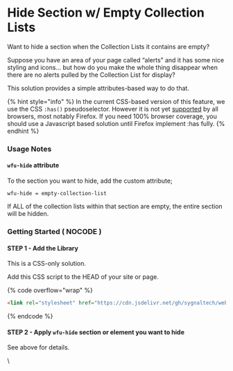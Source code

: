# Hide Section w/ Empty Collection Lists

Want to hide a section when the Collection Lists it contains are empty?

Suppose you have an area of your page called “alerts” and it has some nice styling and icons… but how do you make the whole thing disappear when there are no alerts pulled by the Collection List for display?

This solution provides a simple attributes-based way to do that.

{% hint style="info" %}
In the current CSS-based version of this feature, we use the CSS `:has()` pseudoselector. However it is not yet [supported](https://caniuse.com/css-has) by all browsers, most notably Firefox. If you need 100% browser coverage, you should use a Javascript based solution until Firefox implement :has fully.&#x20;
{% endhint %}

### Usage Notes <a href="#usage-notes" id="usage-notes"></a>

#### `wfu-hide` attribute <a href="#wfu-hide-attribute" id="wfu-hide-attribute"></a>

To the section you want to hide, add the custom attribute;

```
wfu-hide = empty-collection-list
```

If ALL of the collection lists within that section are empty, the entire section will be hidden.

### Getting Started ( NOCODE ) <a href="#getting-started-nocode" id="getting-started-nocode"></a>

#### STEP 1 - Add the Library <a href="#step-1---add-the-library" id="step-1---add-the-library"></a>

This is a CSS-only solution.

Add this CSS script to the HEAD of your site or page.

{% code overflow="wrap" %}
```html
<link rel="stylesheet" href="https://cdn.jsdelivr.net/gh/sygnaltech/webflow-util@4.10/dist/css/webflow-html.css">
```
{% endcode %}

#### STEP 2 - Apply `wfu-hide` section or element you want to hide <a href="#step-2---apply-wfu-hide-section-or-element-you-want-to-hide" id="step-2---apply-wfu-hide-section-or-element-you-want-to-hide"></a>

See above for details.

\

